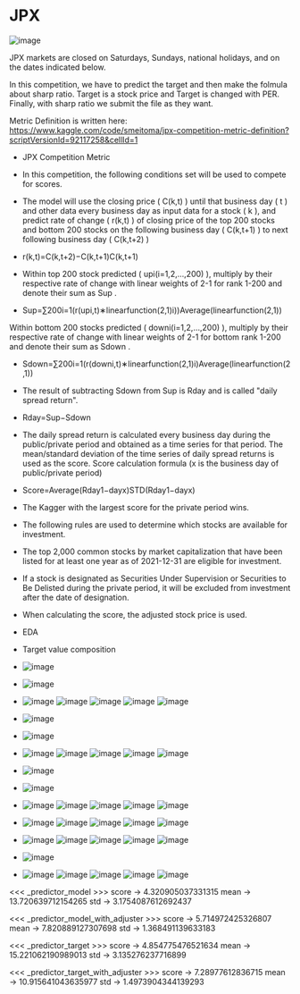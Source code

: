 # JPX

![image](https://user-images.githubusercontent.com/100894816/173004184-5bcfbd26-b92d-44f9-9257-ed6fb318e73b.png)

JPX markets are closed on Saturdays, Sundays, national holidays, and on the dates indicated below.


In this competition, we have to predict the target and then make the folmula about sharp ratio.
Target is a stock price and Target is changed with PER. Finally, with sharp ratio we submit the file as they want.

Metric Definition is written here:
https://www.kaggle.com/code/smeitoma/jpx-competition-metric-definition?scriptVersionId=92117258&cellId=1

* JPX Competition Metric
 - In this competition, the following conditions set will be used to compete for scores.

- The model will use the closing price ( C(k,t) ) until that business day ( t ) and other data every business day as input data for a stock ( k ), and predict rate of change ( r(k,t) ) of closing price of the top 200 stocks and bottom 200 stocks on the following business day ( C(k,t+1) ) to next following business day ( C(k,t+2) )

* r(k,t)=C(k,t+2)−C(k,t+1)C(k,t+1)
 
- Within top 200 stock predicted ( upi(i=1,2,…,200) ), multiply by their respective rate of change with linear weights of 2-1 for rank 1-200 and denote their sum as  Sup .

* Sup=∑200i=1(r(upi,t)∗linearfunction(2,1)i))Average(linearfunction(2,1))
 
Within bottom 200 stocks predicted ( downi(i=1,2,…,200) ), multiply by their respective rate of change with linear weights of 2-1 for bottom rank 1-200 and denote their sum as  Sdown .

* Sdown=∑200i=1(r(downi,t)∗linearfunction(2,1)i)Average(linearfunction(2,1))
 
- The result of subtracting  Sdown  from  Sup  is  Rday  and is called "daily spread return".

* Rday=Sup−Sdown
 
- The daily spread return is calculated every business day during the public/private period and obtained as a time series for that period. The mean/standard deviation of the time series of daily spread returns is used as the score. Score calculation formula (x is the business day of public/private period)

* Score=Average(Rday1−dayx)STD(Rday1−dayx)
 
- The Kagger with the largest score for the private period wins.

- The following rules are used to determine which stocks are available for investment.

* The top 2,000 common stocks by market capitalization that have been listed for at least one year as of 2021-12-31 are eligible for investment.

- If a stock is designated as Securities Under Supervision or Securities to Be Delisted during the private period, it will be excluded from investment after the date of designation.

- When calculating the score, the adjusted stock price is used.


* EDA
- Target value composition
- ![image](https://user-images.githubusercontent.com/100894816/177025325-a720bb14-589a-48c9-85c2-2b0ba4744e6a.png)
- ![image](https://user-images.githubusercontent.com/100894816/177025355-50eaa679-29b7-4981-a135-06b08fa5cfa1.png)
- ![image](https://user-images.githubusercontent.com/100894816/177026494-45513b09-709e-4b2e-aab9-433ceb353a61.png)
![image](https://user-images.githubusercontent.com/100894816/177026500-d7de21f3-c6b2-459c-b285-06aa27066cdf.png)
![image](https://user-images.githubusercontent.com/100894816/177026505-95000ad1-ff6a-4f43-b25e-5c2b6a815515.png)
![image](https://user-images.githubusercontent.com/100894816/177026506-59d7ba68-a2d6-4150-a99b-c2e9c62ba657.png)
![image](https://user-images.githubusercontent.com/100894816/177026509-3a301c61-7291-438e-bd61-f3ab5a7b6482.png)

- ![image](https://user-images.githubusercontent.com/100894816/177026513-1a0ce619-120c-4875-97a4-0a5c7babac3c.png)
- ![image](https://user-images.githubusercontent.com/100894816/177026516-ccfa8687-35d8-4f79-abc8-3c4e8f284c04.png)

- ![image](https://user-images.githubusercontent.com/100894816/177026521-b0430131-edc2-40a9-8ed4-6a2ce18df105.png)
![image](https://user-images.githubusercontent.com/100894816/177026524-2ce8f6c7-75f0-4f45-813d-61c1946e4020.png)
![image](https://user-images.githubusercontent.com/100894816/177026526-42211fc6-3dc9-4f14-a491-f6e4fb79a620.png)
![image](https://user-images.githubusercontent.com/100894816/177026530-a29b21f2-5338-41e2-b8c7-629514bd4a7e.png)
![image](https://user-images.githubusercontent.com/100894816/177026534-1c963d1d-1573-4e8a-b2c2-a61fa610f206.png)

- ![image](https://user-images.githubusercontent.com/100894816/177026535-c9a7d6ae-d0e4-40d1-8a7a-ef7dce305d61.png)
- ![image](https://user-images.githubusercontent.com/100894816/177026538-4736f83b-82f8-4b99-9af0-522d209a1233.png)
 
- ![image](https://user-images.githubusercontent.com/100894816/177026546-790a64b0-5d4e-4a8c-9003-de1aded2cc35.png)
![image](https://user-images.githubusercontent.com/100894816/177026549-cf68d732-6260-42ac-8716-a9694cab8ea1.png)
![image](https://user-images.githubusercontent.com/100894816/177026552-3b34f550-8f46-4300-ba30-d3b7307e8c20.png)
![image](https://user-images.githubusercontent.com/100894816/177026554-2e39f9ff-74af-4b99-a246-45fbdbd57bd9.png)
![image](https://user-images.githubusercontent.com/100894816/177026560-44df3bd0-04c2-495d-9d39-aa119f06ae5e.png)

- ![image](https://user-images.githubusercontent.com/100894816/177026566-c7ed4ce4-d845-4ae3-a2e5-69607efe4049.png)
![image](https://user-images.githubusercontent.com/100894816/177026568-d66db66f-9427-4c56-93ec-b82bb85ebd6c.png)
![image](https://user-images.githubusercontent.com/100894816/177026571-eec107a7-3161-4f12-8e9e-723a8640d1ab.png)
![image](https://user-images.githubusercontent.com/100894816/177026572-f5cb4f70-fa94-47e5-a32b-d6edf18f673f.png)
![image](https://user-images.githubusercontent.com/100894816/177026574-0325566a-1c1b-482a-a8f2-b165ec437999.png)

- ![image](https://user-images.githubusercontent.com/100894816/177026576-e112c4f3-8706-4dce-9c5f-291cb6825088.png)
![image](https://user-images.githubusercontent.com/100894816/177026578-50b6f1de-2fd4-4192-a9ab-e7057503b72d.png)
![image](https://user-images.githubusercontent.com/100894816/177026580-dbec26c9-bbf8-4e19-95a2-5fde8e8c8842.png)
![image](https://user-images.githubusercontent.com/100894816/177026581-cadf60cc-51f3-4d28-bbee-683d0af0fd88.png)
![image](https://user-images.githubusercontent.com/100894816/177026583-26033472-41f1-4aff-993f-a6c896051318.png)

- ![image](https://user-images.githubusercontent.com/100894816/177026589-3c66ef2d-1685-4b2a-bdf8-2537ccb0d042.png)

- ![image](https://user-images.githubusercontent.com/100894816/177026593-72e4f5b3-ff66-4003-95e6-5f00b5e92413.png)
![image](https://user-images.githubusercontent.com/100894816/177026594-69aa826e-a2fa-4b2a-b1b8-06af873f0a6d.png)
![image](https://user-images.githubusercontent.com/100894816/177026596-7b2e1db4-bcd2-4dbc-bbeb-5544ae6b056d.png)
![image](https://user-images.githubusercontent.com/100894816/177026598-78f08038-d9ba-483d-87ed-555c117f793f.png)
![image](https://user-images.githubusercontent.com/100894816/177026600-638b4c57-75e5-4ac2-a711-3c7bb8545e61.png)

<<< _predictor_model >>>
score -> 4.320905037331315
mean  -> 13.720639712154265
std   -> 3.1754087612692437


<<< _predictor_model_with_adjuster >>>
score -> 5.714972425326807
mean  -> 7.820889127307698
std   -> 1.368491139633183

<<< _predictor_target >>>
score -> 4.854775476521634
mean  -> 15.221062190989013
std   -> 3.135276237716899

<<< _predictor_target_with_adjuster >>>
score -> 7.28977612836715
mean  -> 10.915641043635977
std   -> 1.4973904344139293


